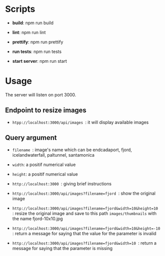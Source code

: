 # Scripts
+ **build**: npm run build

+ **lint**: npm run lint

+ **prettify**: npm run prettify

+ **run tests**: npm run tests

+ **start server**: npm run start

# Usage

The server will listen on port 3000.

## Endpoint to resize images
+ ``htpp://localhost:3000/api/images ``: it will display available images

## Query argument
+ ``filename ``: image's name which can be endcadaport, fjord, icelandwaterfall, paltunnel, santamonica
+ ``width``: a positif numerical value
+ ``height``: a positif numerical value

+ ``http://localhost:3000 ``: giving brief instructions
+ ``http://localhost:3000/api/images?filename=fjord ``: show the original image
+ ``http://localhost:3000/api/images?filename=fjord&width=10&height=10 ``: resize the original image and save to this path ``images/thumbnails`` with the name fjord-10x10.jpg
+ ``http://localhost:3000/api/images?filename=fjord&width=10&height=-10 ``: return a message for saying that the value for the parameter is invalid
+ ``http://localhost:3000/api/images?filename=fjord&width=10 ``: return a message for saying that the parameter is missing
